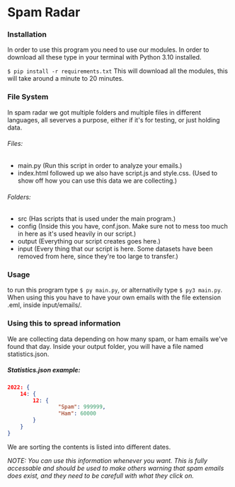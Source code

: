 # Spam Radar

### Installation
In order to use this program you need to use our modules. In order to download all these type in your terminal with Python 3.10 installed.

`$ pip install -r requirements.txt`
This will download all the modules, this will take around a minute to 20 minutes.

### File System
In spam radar we got multiple folders and multiple files in different languages, all severves a purpose, either if it's for testing, or just holding data.

###### Files:
- main.py (Run this script in order to analyze your emails.)
- index.html followed up we also have script.js and style.css. (Used to show off how you can use this data we are collecting.)

###### Folders:
- src (Has scripts that is used under the main program.)
- config (Inside this you have, conf.json. Make sure not to mess too much in here as it's used heavily in our script.)
- output (Everything our script creates goes here.)
- input (Every thing that our script is here. Some datasets have been removed from here, since they're too large to transfer.)

### Usage
to run this program type `$ py main.py`, or alternativily type `$ py3 main.py`. When using this you have to have your own emails with the file extension .eml, inside input/emails/.

### Using this to spread information
We are collecting data depending on how many spam, or ham emails we've found that day. Inside your output folder, you will have a file named statistics.json.

##### Statistics.json example:

```json
2022: {
	14: {
		12: {
				"Spam": 999999,
				"Ham": 60000
		}
	}
}
```
We are sorting the contents is listed into different dates.

*NOTE: You can use this information whenever you want. This is fully accessable and should be used to make others warning that spam emails does exist, and they need to be carefull with what they click on.*
